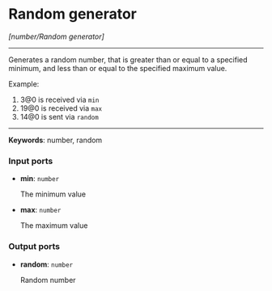 # Random generator

_[number/Random generator]_

---

Generates a random number, that is greater than or equal to a specified minimum, and less than or equal to the specified maximum value.  
  
Example:  
  
1. 3@0 is received via `min`  
2. 19@0 is received via `max`  
3. 14@0 is sent via `random`  

---

__Keywords__: number, random

### Input ports

* __min__: ` number `


    The minimum value  


* __max__: ` number `


    The maximum value  

### Output ports

* __random__: ` number `


    Random number  

